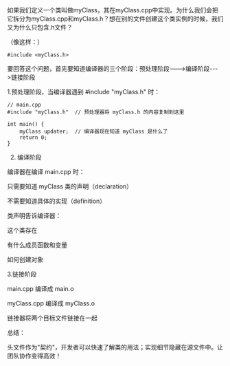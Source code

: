 如果我们定义一个类叫做myClass，其在myClass.cpp中实现。为什么我们会把它拆分为myClass.cpp和myClass.h？想在别的文件创建这个类实例的时候，我们又为什么只包含.h文件？

（像这样：）

	#include <myClass.h>
 
要回答这个问题，首先要知道编译器的三个阶段：预处理阶段--->编译阶段--->链接阶段


1.预处理阶段，当编译器遇到 #include "myClass.h" 时：

	// main.cpp
	#include "myClass.h"  // 预处理器将 myClass.h 的内容复制到这里

	int main() {
		myClass updater;  // 编译器现在知道 myClass 是什么了
		return 0;
	}



2. 编译阶段
   
编译器在编译 main.cpp 时：

只需要知道 myClass 类的声明（declaration）

不需要知道具体的实现（definition）

类声明告诉编译器：

 这个类存在
 
 有什么成员函数和变量
 
 如何创建对象

3.链接阶段

main.cpp 编译成 main.o

myClass.cpp 编译成 myClass.o

链接器将两个目标文件链接在一起

总结：

头文件作为"契约"，开发者可以快速了解类的用法；实现细节隐藏在源文件中。让团队协作变得高效！
